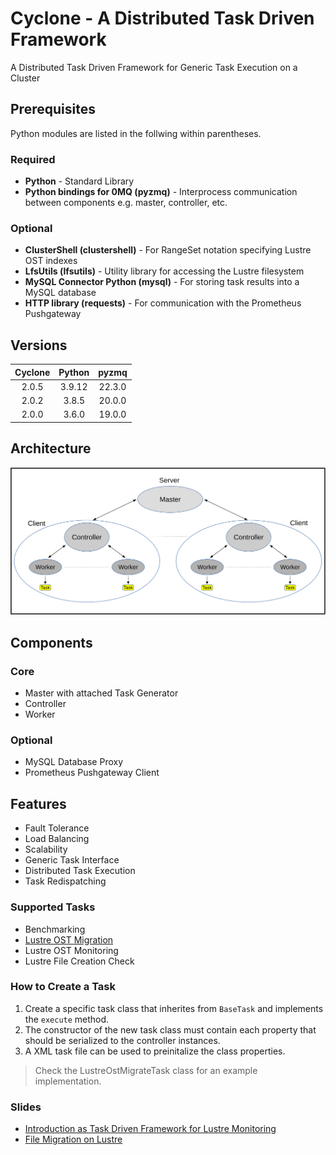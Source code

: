 # Cyclone - A Distributed Task Driven Framework

A Distributed Task Driven Framework for Generic Task Execution on a Cluster

## Prerequisites

Python modules are listed in the follwing within parentheses.

### Required

* **Python** - Standard Library
* **Python bindings for 0MQ (pyzmq)** - Interprocess communication between components e.g. master, controller, etc.

### Optional

* **ClusterShell (clustershell)** - For RangeSet notation specifying Lustre OST indexes
* **LfsUtils (lfsutils)** - Utility library for accessing the Lustre filesystem
* **MySQL Connector Python (mysql)** - For storing task results into a MySQL database
* **HTTP library (requests)** - For communication with the Prometheus Pushgateway

## Versions

| Cyclone | Python | pyzmq  |
| :-----: | :----: | :----: |
| 2.0.5   | 3.9.12 | 22.3.0 |
| 2.0.2   | 3.8.5  | 20.0.0 |
| 2.0.0   | 3.6.0  | 19.0.0 |

## Architecture

![Architecture](Documentation/img/architecture.svg#left)

## Components

### Core

* Master with attached Task Generator
* Controller
* Worker

### Optional

* MySQL Database Proxy
* Prometheus Pushgateway Client

## Features

* Fault Tolerance
* Load Balancing
* Scalability
* Generic Task Interface
* Distributed Task Execution
* Task Redispatching

### Supported Tasks

* Benchmarking
* [Lustre OST Migration](Documentation/lustre_ost_migration.md)
* Lustre OST Monitoring
* Lustre File Creation Check

### How to Create a Task

1. Create a specific task class that inherites from `BaseTask` and implements the `execute` method.
2. The constructor of the new task class must contain each property that should be serialized to the controller instances.
3. A XML task file can be used to preinitalize the class properties.

> Check the LustreOstMigrateTask class for an example implementation.

### Slides

* [Introduction as Task Driven Framework for Lustre Monitoring](Slides/2017_10_04-task_driven_framework_for_lustre_monitoring.pdf)
* [File Migration on Lustre](Slides/2024_02_22-lustre_file_migration.pdf)
